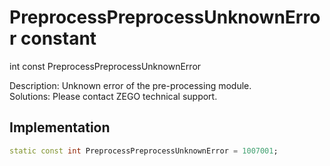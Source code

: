 


# PreprocessPreprocessUnknownError constant







int const PreprocessPreprocessUnknownError
  




<p>Description: Unknown error of the pre-processing module. <br>Solutions: Please contact ZEGO technical support.</p>



## Implementation

```dart
static const int PreprocessPreprocessUnknownError = 1007001;
```







